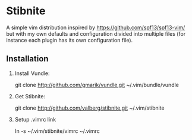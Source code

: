 Stibnite
========

A simple vim distribution inspired by https://github.com/spf13/spf13-vim/ but
with my own defaults and configuration divided into multiple files (for
instance each plugin has its own configuration file).

Installation
------------

1. Install Vundle:

    git clone http://github.com/gmarik/vundle.git ~/.vim/bundle/vundle

2. Get Stibnite:

    git clone http://github.com/valberg/stibnite.git ~/.vim/stibnite

3. Setup .vimrc link

    ln -s ~/.vim/stibnite/vimrc ~/.vimrc
